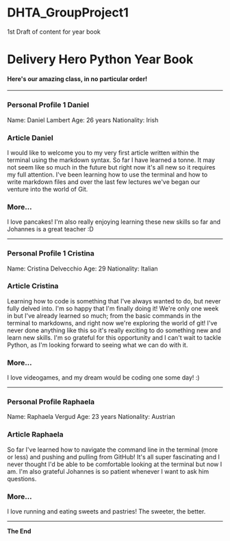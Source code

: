 # DHTA_GroupProject1

1st Draft of content for year book

Delivery Hero Python Year Book
==============================

#### Here's our amazing class, in no particular order!

---

### Personal Profile 1 Daniel

Name: Daniel Lambert 
Age: 26 years
Nationality: Irish


### Article Daniel

I would like to welcome you to my very first article written within the 
terminal using the markdown syntax. So far I have learned a tonne. It 
may not seem like so much in the future but right now it's all new so it 
requires my full attention. I've been learning how to use the terminal 
and how to write markdown files and over the last few lectures we've 
began our venture into the world of Git.

### More...

I love pancakes! I'm also really enjoying learning these new skills so 
far and Johannes is a great teacher :D

---

### Personal Profile 1 Cristina

Name: Cristina Delvecchio
Age: 29
Nationality: Italian

### Article Cristina

Learning how to code is something that I've always wanted to do, but 
never fully delved into. I'm so happy that I'm finally doing it! We're 
only one week in but I've already learned so much; from the basic 
commands in the terminal to markdowns, and right now we're exploring the 
world of git! I've never done anything like this so it's really exciting 
to do something new and learn new skills. I'm so grateful for this 
opportunity and I can't wait to tackle Python, as I'm looking forward to 
seeing what we can do with it.

### More...

I love videogames, and my dream would be coding one some day! :)

---

### Personal Profile Raphaela

Name: Raphaela Vergud
Age: 23 years
Nationality: Austrian

### Article Raphaela

So far I've learned how to navigate the command line in the terminal (more or less) and pushing and pulling from GitHub!
It's all super fascinating and I never thought I'd be able to be comfortable looking at the terminal but now I am.
I'm also grateful Johannes is so patient whenever I want to ask him questions.

### More...

I love running and eating sweets and pastries! The sweeter, the better.

---

**The End**
